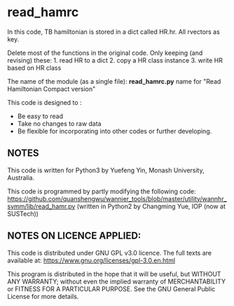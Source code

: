 # read_hamrc

In this code, TB hamiltonian is stored in a dict called HR.hr.
All rvectors as key.

Delete most of the functions in the original code.
Only keeping (and revising) these:
    1. read HR to a dict
    2. copy a HR class instance
    3. write HR based on HR class

The name of the module (as a single file): **read_hamrc.py**
name for "Read Hamiltonian Compact version"

This code is designed to :
* Be easy to read
* Take no changes to raw data
* Be flexible for incorporating into other codes or further developing. 

## NOTES 

This code is written for Python3 by Yuefeng Yin, Monash University, Australia.

This code is programmed by partly modifying the following code:
https://github.com/quanshengwu/wannier_tools/blob/master/utility/wannhr_symm/lib/read_hamr.py
(written in Python2 by Changming Yue, IOP (now at SUSTech))


## NOTES ON LICENCE APPLIED:

This code is distributed under GNU GPL v3.0 licence.
The full texts are available at:
https://www.gnu.org/licenses/gpl-3.0.en.html


This program is distributed in the hope that it will be useful,
but WITHOUT ANY WARRANTY; without even the implied warranty of
MERCHANTABILITY or FITNESS FOR A PARTICULAR PURPOSE.  See the
GNU General Public License for more details.
